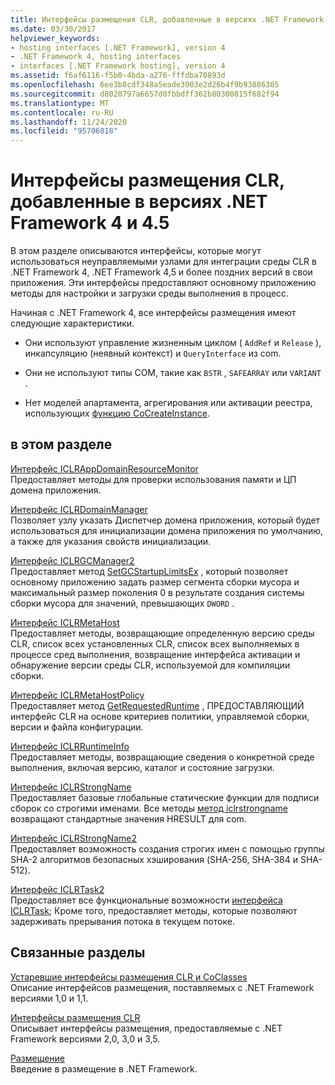 ```yaml
---
title: Интерфейсы размещения CLR, добавленные в версиях .NET Framework 4 и 4.5
ms.date: 03/30/2017
helpviewer_keywords:
- hosting interfaces [.NET Framework], version 4
- .NET Framework 4, hosting interfaces
- interfaces [.NET Framework hosting], version 4
ms.assetid: f6af6116-f5b0-4bda-a276-fffdba70893d
ms.openlocfilehash: 6ee3b8cdf348a5eade3903e2d26b4f9b93886305
ms.sourcegitcommit: d8020797a6657d0fbbdff362b80300815f682f94
ms.translationtype: MT
ms.contentlocale: ru-RU
ms.lasthandoff: 11/24/2020
ms.locfileid: "95706818"
---
```

# <a name="clr-hosting-interfaces-added-in-the-net-framework-4-and-45"></a>Интерфейсы размещения CLR, добавленные в версиях .NET Framework 4 и 4.5

В этом разделе описываются интерфейсы, которые могут использоваться неуправляемыми узлами для интеграции среды CLR в .NET Framework 4, .NET Framework 4,5 и более поздних версий в свои приложения. Эти интерфейсы предоставляют основному приложению методы для настройки и загрузки среды выполнения в процесс.  
  
 Начиная с .NET Framework 4, все интерфейсы размещения имеют следующие характеристики.  
  
- Они используют управление жизненным циклом ( `AddRef` и `Release` ), инкапсуляцию (неявный контекст) и `QueryInterface` из com.  
  
- Они не используют типы COM, такие как `BSTR` , `SAFEARRAY` или `VARIANT` .  
  
- Нет моделей апартамента, агрегирования или активации реестра, использующих [функцию CoCreateInstance](/windows/win32/api/combaseapi/nf-combaseapi-cocreateinstance).  
  
## <a name="in-this-section"></a>в этом разделе  

 [Интерфейс ICLRAppDomainResourceMonitor](iclrappdomainresourcemonitor-interface.md)  
 Предоставляет методы для проверки использования памяти и ЦП домена приложения.  
  
 [Интерфейс ICLRDomainManager](iclrdomainmanager-interface.md)  
 Позволяет узлу указать Диспетчер домена приложения, который будет использоваться для инициализации домена приложения по умолчанию, а также для указания свойств инициализации.  
  
 [Интерфейс ICLRGCManager2](iclrgcmanager2-interface.md)  
 Предоставляет метод [SetGCStartupLimitsEx](iclrgcmanager2-setgcstartuplimitsex-method.md) , который позволяет основному приложению задать размер сегмента сборки мусора и максимальный размер поколения 0 в результате создания системы сборки мусора для значений, превышающих `DWORD` .  
  
 [Интерфейс ICLRMetaHost](iclrmetahost-interface.md)  
 Предоставляет методы, возвращающие определенную версию среды CLR, список всех установленных CLR, список всех выполняемых в процессе сред выполнения, возвращение интерфейса активации и обнаружение версии среды CLR, используемой для компиляции сборки.  
  
 [Интерфейс ICLRMetaHostPolicy](iclrmetahostpolicy-interface.md)  
 Предоставляет метод [GetRequestedRuntime](iclrmetahostpolicy-getrequestedruntime-method.md) , ПРЕДОСТАВЛЯЮЩИЙ интерфейс CLR на основе критериев политики, управляемой сборки, версии и файла конфигурации.  
  
 [Интерфейс ICLRRuntimeInfo](iclrruntimeinfo-interface.md)  
 Предоставляет методы, возвращающие сведения о конкретной среде выполнения, включая версию, каталог и состояние загрузки.  
  
 [Интерфейс ICLRStrongName](iclrstrongname-interface.md)  
 Предоставляет базовые глобальные статические функции для подписи сборок со строгими именами. Все методы [метод iclrstrongname](iclrstrongname-interface.md) возвращают стандартные значения HRESULT для com.  
  
 [Интерфейс ICLRStrongName2](iclrstrongname2-interface.md)  
 Предоставляет возможность создания строгих имен с помощью группы SHA-2 алгоритмов безопасных хэширования (SHA-256, SHA-384 и SHA-512).  
  
 [Интерфейс ICLRTask2](iclrtask2-interface.md)  
 Предоставляет все функциональные возможности [интерфейса ICLRTask](iclrtask-interface.md); Кроме того, предоставляет методы, которые позволяют задерживать прерывания потока в текущем потоке.  
  
## <a name="related-sections"></a>Связанные разделы  

 [Устаревшие интерфейсы размещения CLR и CoClasses](deprecated-clr-hosting-interfaces-and-coclasses.md)  
 Описание интерфейсов размещения, поставляемых с .NET Framework версиями 1,0 и 1,1.  
  
 [Интерфейсы размещения CLR](clr-hosting-interfaces.md)  
 Описывает интерфейсы размещения, предоставляемые с .NET Framework версиями 2,0, 3,0 и 3,5.  
  
 [Размещение](index.md)  
 Введение в размещение в .NET Framework.
